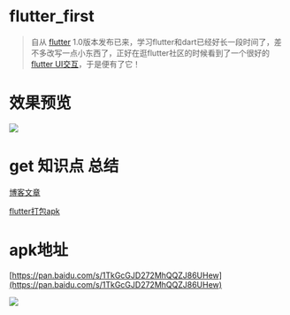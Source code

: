 # flutter_first

> 自从 [flutter](https://flutterchina.club/) 1.0版本发布已来，学习flutter和dart已经好长一段时间了，差不多改写一点小东西了，正好在逛flutter社区的时候看到了一个很好的 [flutter UI交互](https://sergiandreplace.com/planets-flutter-from-design-to-app/)，于是便有了它！

# 效果预览

[![](https://www.showdoc.cc/server/api/common/visitfile/sign/1d73f149566ada48be830437b7d4dbca?showdoc=.jpg)](http://0.mda.s105.cn/kfupload/up/201902/27095556_2373.mp4 "![](https://www.showdoc.cc/server/api/common/visitfile/sign/1d73f149566ada48be830437b7d4dbca?showdoc=.jpg)")

# get 知识点 总结
[博客文章](https://houjinlong.github.io/2019/02/27/flutter%E7%9F%A5%E8%AF%86%E7%82%B9%E6%80%BB%E7%BB%93/#more)

[flutter打包apk](https://houjinlong.github.io/2019/02/27/flutter%E6%89%93%E5%8C%85apk/)

# apk地址
[https://pan.baidu.com/s/1TkGcGJD272MhQQZJ86UHew](https://pan.baidu.com/s/1TkGcGJD272MhQQZJ86UHew)

![](https://www.showdoc.cc/server/api/common/visitfile/sign/ab44fcde1a86c498e14f816d4f380bec?showdoc=.jpg)
